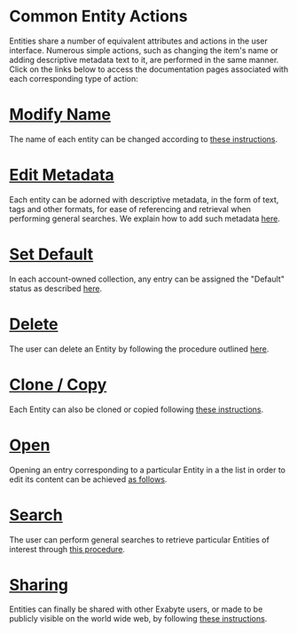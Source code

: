 # Common Entity Actions

Entities share a number of equivalent attributes and actions in the user interface. Numerous simple actions, such as changing the item's name or adding descriptive metadata text to it, are performed in the same manner. Click on the links below to access the documentation pages associated with each corresponding type of action:

# [Modify Name](../actions/name.md)

The name of each entity can be changed according to [these instructions](../actions/name.md).

# [Edit Metadata](../actions/metadata.md)

Each entity can be adorned with descriptive metadata, in the form of text, tags and other formats, for ease of referencing and retrieval when performing general searches. We explain how to add such metadata [here](../actions/metadata.md).

# [Set Default](../actions/set-default.md)

In each account-owned collection, any entry can be assigned the "Default" status as described [here](../actions/set-default.md).

# [Delete](../actions/delete.md)

The user can delete an Entity by following the procedure outlined [here](../actions/delete.md).

# [Clone / Copy](../actions/clone.md)

Each Entity can also be cloned or copied following [these instructions](../actions/clone.md).

# [Open](../actions/open-edit.md)

Opening an entry corresponding to a particular Entity in a the list in order to edit its content can be achieved [as follows](../actions/open-edit.md).

# [Search](../actions/search.md)

The user can perform general searches to retrieve particular Entities of interest through [this procedure](../actions/search.md).

# [Sharing](/collaboration/sharing.md)

Entities can finally be shared with other Exabyte users, or made to be publicly visible on the world wide web, by following [these instructions](/collaboration/sharing.md).
